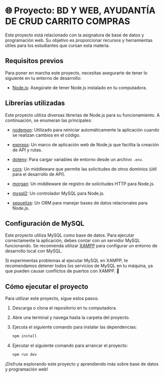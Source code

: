 # 🌐 Proyecto: BD Y WEB, AYUDANTÍA DE CRUD CARRITO COMPRAS

Este proyecto está relacionado con la asignatura de base de datos y programación web. Su objetivo es proporcionar recursos y herramientas útiles para los estudiantes que cursan esta materia.

## Requisitos previos

Para poner en marcha este proyecto, necesitas asegurarte de tener lo siguiente en tu entorno de desarrollo:

- [Node.js](https://nodejs.org/): Asegúrate de tener Node.js instalado en tu computadora.

## Librerías utilizadas

Este proyecto utiliza diversas librerías de Node.js para su funcionamiento. A continuación, se enumeran las principales:

- [nodemon](https://www.npmjs.com/package/nodemon): Utilizado para reiniciar automáticamente la aplicación cuando se realizan cambios en el código.

- [express](https://expressjs.com/): Un marco de aplicación web de Node.js que facilita la creación de API y rutas.

- [dotenv](https://www.npmjs.com/package/dotenv): Para cargar variables de entorno desde un archivo `.env`.

- [cors](https://www.npmjs.com/package/cors): Un middleware que permite las solicitudes de otros dominios (útil para el desarrollo de API).

- [morgan](https://www.npmjs.com/package/morgan): Un middleware de registro de solicitudes HTTP para Node.js.

- [mysql2](https://www.npmjs.com/package/mysql2): Un controlador MySQL para Node.js.

- [sequelize](https://www.npmjs.com/package/sequelize): Un ORM para manejar bases de datos relacionales para Node.js.

## Configuración de MySQL

Este proyecto utiliza MySQL como base de datos. Para ejecutar correctamente la aplicación, debes contar con un servidor MySQL funcionando. Se recomienda utilizar [XAMPP](https://www.apachefriends.org/index.html) para configurar un entorno de desarrollo local con MySQL.

Si experimentas problemas al ejecutar MySQL en XAMPP, te recomendamos detener todos los servicios de MySQL en tu máquina, ya que pueden causar conflictos de puertos con XAMPP. 🚧


## Cómo ejecutar el proyecto

Para utilizar este proyecto, sigue estos pasos:

1. Descarga o clona el repositorio en tu computadora.

2. Abre una terminal y navega hasta la carpeta del proyecto.

3. Ejecuta el siguiente comando para instalar las dependencias:

   ```bash
   npm install

4. Ejecutar el siguiente comando para arrancar el proyecto:
    ```bash   
   npm run dev

¡Disfruta explorando este proyecto y aprendiendo más sobre base de datos y programación web!



